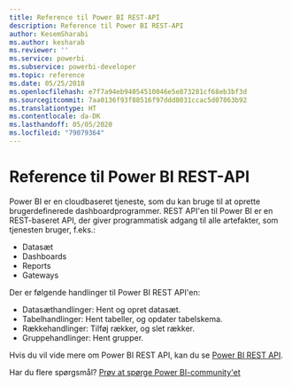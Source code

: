 ```yaml
---
title: Reference til Power BI REST-API
description: Reference til Power BI REST-API
author: KesemSharabi
ms.author: kesharab
ms.reviewer: ''
ms.service: powerbi
ms.subservice: powerbi-developer
ms.topic: reference
ms.date: 05/25/2018
ms.openlocfilehash: e7f7a94eb94054510046e5e873281cf68eb3bf3d
ms.sourcegitcommit: 7aa0136f93f88516f97ddd8031ccac5d07863b92
ms.translationtype: HT
ms.contentlocale: da-DK
ms.lasthandoff: 05/05/2020
ms.locfileid: "79079364"
---
```

# <a name="power-bi-rest-api-reference"></a>Reference til Power BI REST-API

Power BI er en cloudbaseret tjeneste, som du kan bruge til at oprette brugerdefinerede dashboardprogrammer. REST API'en til Power BI er en REST-baseret API, der giver programmatisk adgang til alle artefakter, som tjenesten bruger, f.eks.:
* Datasæt
* Dashboards
* Reports
* Gateways

Der er følgende handlinger til Power BI REST API'en:

* Datasæthandlinger: Hent og opret datasæt.
* Tabelhandlinger: Hent tabeller, og opdater tabelskema.
* Rækkehandlinger: Tilføj rækker, og slet rækker.
* Gruppehandlinger: Hent grupper.

Hvis du vil vide mere om Power BI REST API, kan du se [Power BI REST API](https://docs.microsoft.com/rest/api/power-bi/).

Har du flere spørgsmål? [Prøv at spørge Power BI-community'et](https://community.powerbi.com/)